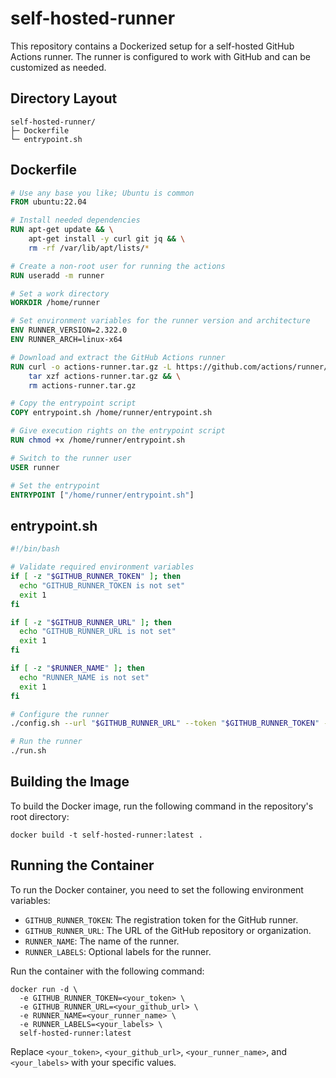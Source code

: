 # self-hosted-runner

This repository contains a Dockerized setup for a self-hosted GitHub Actions runner. The runner is configured to work with GitHub and can be customized as needed.

## Directory Layout
```
self-hosted-runner/
├─ Dockerfile
└─ entrypoint.sh
```

## Dockerfile
```Dockerfile
# Use any base you like; Ubuntu is common
FROM ubuntu:22.04

# Install needed dependencies
RUN apt-get update && \
    apt-get install -y curl git jq && \
    rm -rf /var/lib/apt/lists/*

# Create a non-root user for running the actions
RUN useradd -m runner

# Set a work directory
WORKDIR /home/runner

# Set environment variables for the runner version and architecture
ENV RUNNER_VERSION=2.322.0
ENV RUNNER_ARCH=linux-x64

# Download and extract the GitHub Actions runner
RUN curl -o actions-runner.tar.gz -L https://github.com/actions/runner/releases/download/v${RUNNER_VERSION}/actions-runner-${RUNNER_ARCH}-${RUNNER_VERSION}.tar.gz && \
    tar xzf actions-runner.tar.gz && \
    rm actions-runner.tar.gz

# Copy the entrypoint script
COPY entrypoint.sh /home/runner/entrypoint.sh

# Give execution rights on the entrypoint script
RUN chmod +x /home/runner/entrypoint.sh

# Switch to the runner user
USER runner

# Set the entrypoint
ENTRYPOINT ["/home/runner/entrypoint.sh"]
```

## entrypoint.sh
```bash
#!/bin/bash

# Validate required environment variables
if [ -z "$GITHUB_RUNNER_TOKEN" ]; then
  echo "GITHUB_RUNNER_TOKEN is not set"
  exit 1
fi

if [ -z "$GITHUB_RUNNER_URL" ]; then
  echo "GITHUB_RUNNER_URL is not set"
  exit 1
fi

if [ -z "$RUNNER_NAME" ]; then
  echo "RUNNER_NAME is not set"
  exit 1
fi

# Configure the runner
./config.sh --url "$GITHUB_RUNNER_URL" --token "$GITHUB_RUNNER_TOKEN" --name "$RUNNER_NAME" --work "_work" --replace

# Run the runner
./run.sh
```

## Building the Image
To build the Docker image, run the following command in the repository's root directory:
```
docker build -t self-hosted-runner:latest .
```

## Running the Container
To run the Docker container, you need to set the following environment variables:
- `GITHUB_RUNNER_TOKEN`: The registration token for the GitHub runner.
- `GITHUB_RUNNER_URL`: The URL of the GitHub repository or organization.
- `RUNNER_NAME`: The name of the runner.
- `RUNNER_LABELS`: Optional labels for the runner.

Run the container with the following command:
```
docker run -d \
  -e GITHUB_RUNNER_TOKEN=<your_token> \
  -e GITHUB_RUNNER_URL=<your_github_url> \
  -e RUNNER_NAME=<your_runner_name> \
  -e RUNNER_LABELS=<your_labels> \
  self-hosted-runner:latest
```

Replace `<your_token>`, `<your_github_url>`, `<your_runner_name>`, and `<your_labels>` with your specific values.
